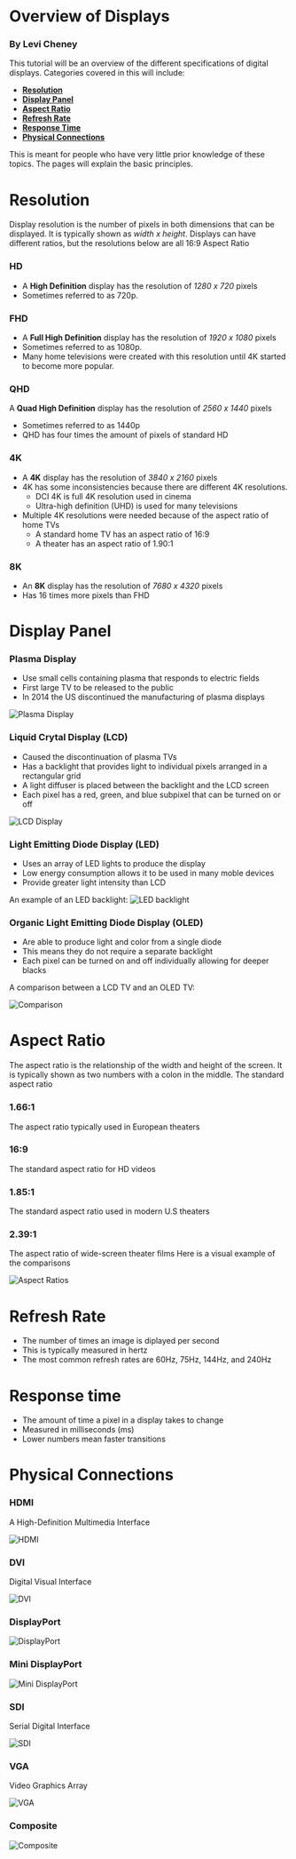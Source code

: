 # Overview of Displays
### By Levi Cheney
This tutorial will be an overview of the different specifications of digital displays. Categories covered in this will include:
- [**Resolution**](#resolution)
- [**Display Panel**](#display-panel)
- [**Aspect Ratio**](#aspect-ratio)
- [**Refresh Rate**](#refresh-rate)
- [**Response Time**](#response-time)
- [**Physical Connections**](#physical-connections)

This is meant for people who have very little prior knowledge of these topics. The pages will explain the basic principles. 
# Resolution
Display resolution is the number of pixels in both dimensions that can be displayed. It is typically shown as *width x height*.
Displays can have different ratios, but the resolutions below are all 16:9 Aspect Ratio
### HD
- A **High Definition** display has the resolution of *1280 x 720* pixels
- Sometimes referred to as 720p.
### FHD
- A **Full High Definition** display has the resolution of *1920 x 1080* pixels
- Sometimes referred to as 1080p. 
- Many home televisions were created with this resolution until 4K started to become more popular. 
### QHD
A **Quad High Definition** display has the resolution of *2560 x 1440* pixels
- Sometimes referred to as 1440p
- QHD has four times the amount of pixels of standard HD
### 4K
- A **4K** display has the resolution of *3840 x 2160* pixels
- 4K has some inconsistencies because there are different 4K resolutions.
  - DCI 4K is full 4K resolution used in cinema
  - Ultra-high definition (UHD) is used for many televisions 
- Multiple 4K resolutions were needed because of the aspect ratio of home TVs
  - A standard home TV has an aspect ratio of 16:9
  - A theater has an aspect ratio of 1.90:1 
### 8K
- An **8K** display has the resolution of *7680 x 4320* pixels
- Has 16 times more pixels than FHD
# Display Panel
### Plasma Display
- Use small cells containing plasma that responds to electric fields
- First large TV to be released to the public
- In 2014 the US discontinued the manufacturing of plasma displays

![Plasma Display](https://static.sciencelearn.org.nz/images/images/000/000/235/full/Plasma_display_panel.jpg?1593231087)
### Liquid Crytal Display (LCD)
- Caused the discontinuation of plasma TVs
- Has a backlight that provides light to individual pixels arranged in a rectangular grid
- A light diffuser is placed between the backlight and the LCD screen
- Each pixel has a red, green, and blue subpixel that can be turned on or off

![LCD Display](https://www.flexenable.com/lib/images/093605-lcdstructure.jpg)
### Light Emitting Diode Display (LED)
- Uses an array of LED lights  to produce the display
- Low energy consumption allows it to be used in many moble devices
- Provide greater light intensity than LCD

An example of an LED backlight: 
![LED backlight](https://upload.wikimedia.org/wikipedia/commons/f/fa/MK38527_LED_Display.jpg)
### Organic Light Emitting Diode Display (OLED)
- Are able to produce light and color from a single diode
- This means they do not require a separate backlight
- Each pixel can be turned on and off individually allowing for deeper blacks

A comparison between a LCD TV and an OLED TV:

![Comparison](https://cdn.shopify.com/s/files/1/1312/4403/files/lg-oled-perfect-black_large.jpg?10668780705091478185)


# Aspect Ratio
The aspect ratio is the relationship of the width and height of the screen. It is typically shown as two numbers with a colon in the middle.
The standard aspect ratio
### 1.66:1
The aspect ratio typically used in European theaters
### 16:9
The standard aspect ratio for HD videos
### 1.85:1
The standard aspect ratio used in modern U.S theaters
### 2.39:1
The aspect ratio of wide-screen theater films
Here is a visual example of the comparisons

![Aspect Ratios](https://filmglossary.ccnmtl.columbia.edu/img/assets/aspectratio.jpg)


# Refresh Rate
- The number of times an image is diplayed per second 
- This is typically measured in hertz
- The most common refresh rates are 60Hz, 75Hz, 144Hz, and 240Hz


# Response time
- The amount of time a pixel in a display takes to change
- Measured in milliseconds (ms) 
- Lower numbers mean faster transitions


# Physical Connections
### HDMI
A High-Definition Multimedia Interface

![HDMI](https://www.computercablestore.com/content/images/thumbs/0012298_3-meter-984-ft-high-speed-hdmi-cable-with-ethernet.jpeg)

### DVI
Digital Visual Interface

![DVI](https://www.computercablestore.com/content/images/thumbs/0023254_dvi-d-dual-link-cable-5-meter-164-ft.jpeg)

### DisplayPort

![DisplayPort](https://m.media-amazon.com/images/I/51o2zryEQHL._AC_SS450_.jpg)

### Mini DisplayPort

![Mini DisplayPort](https://cdn.cnetcontent.com/a9/83/a983b83f-e9ba-472d-a9a3-2de6481ccd7d.jpg)

### SDI
Serial Digital Interface

![SDI](https://cdn2.hubspot.net/hubfs/3385340/Blog%20BNC%20SDI.jpg)

### VGA
Video Graphics Array

![VGA](https://images-na.ssl-images-amazon.com/images/I/71KzKmyXwrL._AC_SL1500_.jpg)

### Composite

![Composite](https://images-na.ssl-images-amazon.com/images/I/61iXcGPao8L._AC_SL1000_.jpg)
